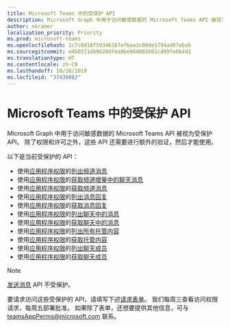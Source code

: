 ```yaml
---
title: Microsoft Teams 中的受保护 API
description: Microsoft Graph 中用于访问敏感数据的 Microsoft Teams API 被视为受保护 API。
author: nkramer
localization_priority: Priority
ms.prod: microsoft-teams
ms.openlocfilehash: 1c7c8d18f59346387efbaa3c08de5794ad07ebab
ms.sourcegitcommit: e4b0211db9b20dfea8be964003661cd99fe064d1
ms.translationtype: HT
ms.contentlocale: zh-CN
ms.lasthandoff: 10/10/2019
ms.locfileid: "37439882"
---
```

# <a name="protected-apis-in-microsoft-teams"></a>Microsoft Teams 中的受保护 API

Microsoft Graph 中用于访问敏感数据的 Microsoft Teams API 被视为受保护 API。 除了权限和许可之外，这些 API 还需要进行额外的验证，然后才能使用。

以下是当前受保护的 API：
* 使用[应用程序权限](auth/auth-concepts.md#microsoft-graph-permissions)的[列出频道消息](/graph/api/channel-list-messages?view=graph-rest-beta)
* 使用[应用程序权限](auth/auth-concepts.md#microsoft-graph-permissions)的[获取频道增量中的聊天消息](/graph/api/chatmessage-delta.md)
* 使用[应用程序权限](auth/auth-concepts.md#microsoft-graph-permissions)的[获取频道消息](/graph/api/channel-get-message?view=graph-rest-beta)
* 使用[应用程序权限](auth/auth-concepts.md#microsoft-graph-permissions)的[列出消息回复](/graph/api/channel-list-messagereplies?view=graph-rest-beta)
* 使用[应用程序权限](auth/auth-concepts.md#microsoft-graph-permissions)的[获取消息回复](/graph/api/channel-get-messagereply?view=graph-rest-beta)
* 使用[应用程序权限](auth/auth-concepts.md#microsoft-graph-permissions)的[列出聊天中的消息](/graph/api/chatmessage-list?view=graph-rest-beta)
* 使用[应用程序权限](auth/auth-concepts.md#microsoft-graph-permissions)的[获取聊天中的消息](/graph/api/chatmessage-get?view=graph-rest-beta)
* 使用[应用程序权限](auth/auth-concepts.md#microsoft-graph-permissions)的[列出所有托管内容](/graph/api/chatmessage-list-chatmessagehostedcontents.md)
* 使用[应用程序权限](auth/auth-concepts.md#microsoft-graph-permissions)的[获取托管内容](/graph/api/chatmessagehostedcontent-get.md)
* 使用[应用程序权限](auth/auth-concepts.md#microsoft-graph-permissions)的[列出聊天成员](/graph/api/conversationmember-list.md)
* 使用[应用程序权限](auth/auth-concepts.md#microsoft-graph-permissions)的[获取聊天成员](/graph/api/conversationmember-get.md)

>[!NOTE]
>[发送消息](/graph/api/channel-post-messages?view=graph-rest-beta) API 不受保护。

要请求访问这些受保护的 API，请填写下述[请求表单](http://aka.ms/teamsgraph/requestaccess)。 我们每周三查看访问权限请求，每周五部署批准。
如果除了表单，还想要提供其他信息，可与 [teamsAppPerms@microsoft.com](mailto:teamsAppPerms@microsoft.com) 联系。
